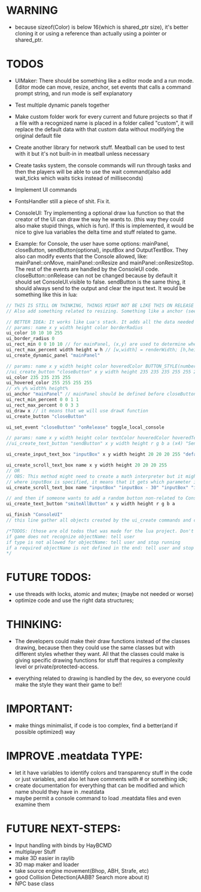 # WARNING
- because sizeof(Color) is below 16(which is shared_ptr size), it's better cloning it or using a reference than actually using a pointer or shared_ptr.

# TODOS
- UIMaker: There should be something like a editor mode and a run mode. Editor mode can move, resize, anchor, set events that calls a command prompt string, and run mode is self explanatory

- Test multiple dynamic panels together

- Make custom folder work for every current and future projects so that if a file with a recognized name is placed in a folder called "custom", it will replace the default data with that custom data without modifying the original default file

- Create another library for network stuff. Meatball can be used to test with it but it's not built-in in meatball unless necessary

- Create tasks system, the console commands will run through tasks and then the players will be able to use the wait command(also add wait_ticks which waits ticks instead of milliseconds)

- Implement UI commands
- FontsHandler still a piece of shit. Fix it.

- ConsoleUI: Try implementing a optional draw lua function so that the creator of the UI can draw the way he wants to. (this way they could also make stupid things, which is fun). If this is implemented, it would be nice to give lua variables the delta time and stuff related to game.

- Example: for Console, the user have some options: mainPanel, closeButton, sendButton(optional), inputBox and OutputTextBox. They also can modify events that the Console allowed, like: mainPanel::onMove, mainPanel::onResize and mainPanel::onResizeStop. The rest of the events are handled by the ConsoleUI code. closeButton::onRelease can not be changed because by default it should set ConsoleUI.visible to false. sendButton is the same thing, it should always send to the output and clear the input text. It would be something like this in lua:
```c++
// THIS IS STILL ON THINKING, THINGS MIGHT NOT BE LIKE THIS ON RELEASE OF THE FIRST VERSION
// Also add something related to resizing. Something like a anchor (see how game engines work).

// BETTER IDEA: It works like Lua's stack. It adds all the data needed and then we call ui_create_button <name> and the data is popped. Any data that is not needed or not recognized, a error is printed but it will still be popped to not ruin any other possible ui object.
// params: name x y width height color borderRadius
ui_color 10 10 10 255
ui_border_radius 0
ui_rect_min 0 0 10 10 // for mainPanel, (x,y) are used to determine where mainPanel can be dragged or resized to
ui_rect_max_percent width height w h // [w,width] = renderWidth; [h,height] = renderHeight
ui_create_dynamic_panel "mainPanel"

// params: name x y width height color hoveredColor BUTTON_STYLE(number)
//ui_create_button "closeButton" x y width height 235 235 235 255 255 255 255 255 1
ui_color 235 235 235 255
ui_hovered_color 255 255 255 255
// x% y% width% height%
ui_anchor "mainPanel" // mainPanel should be defined before closeButton
ui_rect_min_percent 0 0 1 1
ui_rect_max_percent 0 0 3 3 
ui_draw x // it means that we will use drawX function
ui_create_button "closeButton"

ui_set_event "closeButton" "onRelease" toggle_local_console

// params: name x y width height color textColor hoveredColor hoveredTextColor text
//ui_create_text_button "sendButton" x y width height r g b a (x4) "Send"

ui_create_input_text_box "inputBox" x y width height 20 20 20 255 "default text"

ui_create_scroll_text_box name x y width height 20 20 20 255
// OR
// OBS: This method might need to create a math interpreter but it might not bee too hard to do and maybe even the HayBCMD could have already implemented
// where inputBox is specified, it means that it gets which parameter it is(ex: xPosition) and get the member of that object that matches the parameter
ui_create_scroll_text_box name "inputBox" "inputBox - 30" "inputBox" "inputBox"

// and then if someone wants to add a random button non-related to ConsoleUI:
ui_create_text_button "smiteAllButton" x y width height r g b a

ui_finish "ConsoleUI"
// this line gather all objects created by the ui_create commands and create a complete interface with a name that the game might look for and pop from the ui storage and set a defined object using that. Makes sense? I think it's pretty simple to do this. By the way, known objects have to use a specific name so that the game that uses that interface knows who is who

/*TODOS: (those are old todos that was made for the lua project. Don't know if it's still useful now)
if game does not recognize objectName: tell user
if type is not allowed for objectName: tell user and stop running
if a required objectName is not defined in the end: tell user and stop running
*/
```

# FUTURE TODOS:
- use threads with locks, atomic and mutex; (maybe not needed or worse)
- optimize code and use the right data structures;

# THINKING:
- The developers could make their draw functions instead of the classes drawing, because then they could use the same classes but with different styles whether they want. All that the classes could make is giving specific drawing functions for stuff that requires a complexity level or private/protected-access.

- everything related to drawing is handled by the dev, so everyone could make the style they want their game to be!!

# IMPORTANT:
- make things minimalist, if code is too complex, find a better(and if possible optimized) way

# IMPROVE .meatdata TYPE:
- let it have variables to identify colors and transparency stuff in the code or just variables, and also let have comments with # or something idk;
- create documentation for everything that can be modified and which name should they have in .meatdata
- maybe permit a console command to load .meatdata files and even examine them

# FUTURE NEXT-STEPS:
- Input handling with binds by HayBCMD
- multiplayer Stuff
- make 3D easier in raylib
- 3D map maker and loader
- take source engine movement(Bhop, ABH, Strafe, etc)
- good Collision Detection(AABB? Search more about it)
- NPC base class